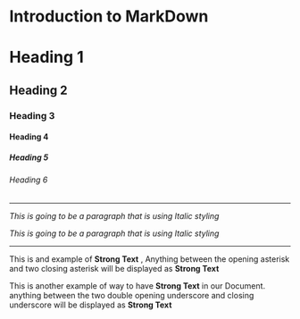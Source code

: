 # Introduction to MarkDown

<!--HEADING-->
# Heading 1

## Heading 2

### Heading 3

#### Heading 4

##### Heading 5

###### Heading 6

---

<!--Italics-->

_This is going to be a paragraph that is using  Italic styling_

*This is going to be a paragraph that is using  Italic styling*

---
<!--Strong-->

This is and example of **Strong Text** , Anything between the opening asterisk and two closing asterisk will be displayed as **Strong Text**

This is another example of way to have __Strong Text__ in our Document. anything between the two double opening underscore and closing underscore will 
be displayed as __Strong Text__
